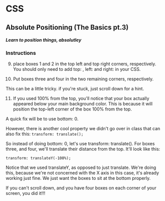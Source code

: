# CSS

## Absolute Positioning (The Basics pt.3)

#### _Learn to position things, absolutley_ ##

### Instructions

9. place boxes 1 and 2 in the top left and top right corners, respectively. You should only need to add top: , left: and right: in your CSS.

10. Put boxes three and four in the two remaining corners, respectively. 

This can be a little tricky. if you're stuck, just scroll down for a hint. 
























































<!------------------- HINT --------------------->


11. If you used 100% from the top, you'll notice that your box actually appeared below your main background color. This is because it will position the top-left corner of the box 100% from the top. 

A quick fix will be to use bottom: 0.

However, there is another cool property we didn't go over in class that can also fix this: `transform: translate();`

So instead of doing bottom: 0, let's use transform: translate(). For boxes three, and four, we'll translate their distance from the top. It'll look like this:

```
transform: translateY(-100%);

```  

Notice that we used translateY, as opposed to just translate. We're doing this, because we're not concerned with the X axis in this case, it's already working just fine. We just want the boxes to sit at the bottom properly.

If you can't scroll down, and you have four boxes on each corner of your screen, you did it!!!